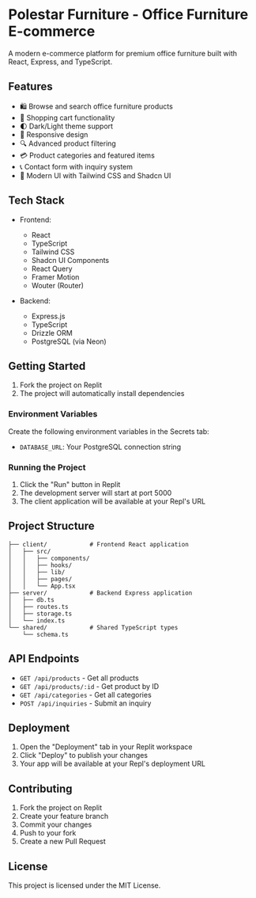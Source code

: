 
# Polestar Furniture - Office Furniture E-commerce

A modern e-commerce platform for premium office furniture built with React, Express, and TypeScript.

## Features

- 🛍️ Browse and search office furniture products
- 🛒 Shopping cart functionality
- 🌓 Dark/Light theme support
- 📱 Responsive design
- 🔍 Advanced product filtering
- 💳 Product categories and featured items
- 📞 Contact form with inquiry system
- 🎨 Modern UI with Tailwind CSS and Shadcn UI

## Tech Stack

- Frontend:
  - React
  - TypeScript
  - Tailwind CSS
  - Shadcn UI Components
  - React Query
  - Framer Motion
  - Wouter (Router)

- Backend:
  - Express.js
  - TypeScript
  - Drizzle ORM
  - PostgreSQL (via Neon)

## Getting Started

1. Fork the project on Replit
2. The project will automatically install dependencies

### Environment Variables

Create the following environment variables in the Secrets tab:

- `DATABASE_URL`: Your PostgreSQL connection string

### Running the Project

1. Click the "Run" button in Replit
2. The development server will start at port 5000
3. The client application will be available at your Repl's URL

## Project Structure

```
├── client/            # Frontend React application
│   ├── src/
│   │   ├── components/
│   │   ├── hooks/
│   │   ├── lib/
│   │   ├── pages/
│   │   └── App.tsx
├── server/            # Backend Express application
│   ├── db.ts
│   ├── routes.ts
│   ├── storage.ts
│   └── index.ts
└── shared/            # Shared TypeScript types
    └── schema.ts
```

## API Endpoints

- `GET /api/products` - Get all products
- `GET /api/products/:id` - Get product by ID
- `GET /api/categories` - Get all categories
- `POST /api/inquiries` - Submit an inquiry

## Deployment

1. Open the "Deployment" tab in your Replit workspace
2. Click "Deploy" to publish your changes
3. Your app will be available at your Repl's deployment URL

## Contributing

1. Fork the project on Replit
2. Create your feature branch
3. Commit your changes
4. Push to your fork
5. Create a new Pull Request

## License

This project is licensed under the MIT License.
